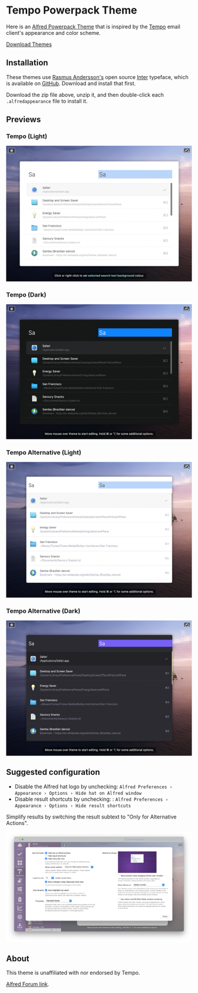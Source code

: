# Tempo Powerpack Theme

Here is an [Alfred Powerpack Theme](https://www.alfredapp.com/help/appearance/) that is inspired by the [Tempo](https://www.yourtempo.co/) email client's appearance and color scheme.

<a href="https://github.com/chrismessina/alfred-theme-tempo/raw/main/alfred-theme-tempo.zip" class="button">
  <bigger>Download Themes</bigger>
</a>

## Installation

These themes use [Rasmus Andersson's](https://rsms.me/) open source [Inter](https://rsms.me/inter/) typeface, which is available on [GitHub](https://github.com/rsms/inter). Download and install that first.

Download the zip file above, unzip it, and then double-click each `.alfredappearance` file to install it.

## Previews

### Tempo (Light)

[![Tempo (Light) - Alfred Theme Preview](./assets/tempo-light.png)](./assets/tempo-light.png)

### Tempo (Dark)

[![Tempo (Dark) - Alfred Theme Preview](./assets/tempo-dark.png)](./assets/tempo-dark.png)

### Tempo Alternative (Light)

[![Tempo Alternative (Light) - Alfred Theme Preview](./assets/tempo-light-alt.png)](./assets/tempo-light-alt.png)

### Tempo Alternative (Dark)

[![Tempo Alternative (Dark) - Alfred Theme Preview](./assets/tempo-dark-alt.png)](./assets/tempo-dark-alt.png)


## Suggested configuration

- Disable the Alfred hat logo by unchecking: `Alfred Preferences › Appearance › Options › Hide hat on Alfred window`
- Disable result shortcuts by unchecking: : `Alfred Preferences › Appearance › Options › Hide result shortcuts`

Simplify results by switching the result subtext to "Only for Alternative Actions".

[![Alfred Appearance Options](./assets/alfred-appearance-options.png)](./assets/alfred-appearance-options.png)


## About

This theme is unaffiliated with nor endorsed by Tempo.

<a href="https://www.alfredforum.com/topic/16261-tempo-inspired-theme/">Alfred Forum link</a>.
